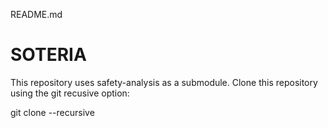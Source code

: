 README.md
# SOTERIA

This repository uses safety-analysis as a submodule.
Clone this repository using the git recusive option:

git clone --recursive <project url>
